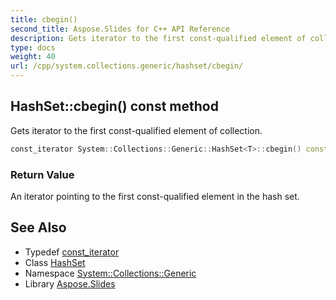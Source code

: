 ```yaml
---
title: cbegin()
second_title: Aspose.Slides for C++ API Reference
description: Gets iterator to the first const-qualified element of collection.
type: docs
weight: 40
url: /cpp/system.collections.generic/hashset/cbegin/
---
```

## HashSet::cbegin() const method


Gets iterator to the first const-qualified element of collection.

```cpp
const_iterator System::Collections::Generic::HashSet<T>::cbegin() const noexcept
```


### Return Value

An iterator pointing to the first const-qualified element in the hash set.

## See Also

* Typedef [const_iterator](./const_iterator/)
* Class [HashSet](./)
* Namespace [System::Collections::Generic](../)
* Library [Aspose.Slides](../../)